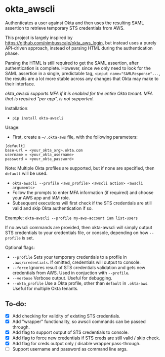 # okta_awscli

Authenticates a user against Okta and then uses the resulting SAML assertion to retrieve temporary STS credentials from AWS.

This project is largely inspired by https://github.com/nimbusscale/okta_aws_login, but instead uses a purely API-driven approach, instead of parsing HTML during the authentication phase.

Parsing the HTML is still required to get the SAML assertion, after authentication is complete. However, since we only need to look for the SAML assertion in a single, predictable tag, `<input name="SAMLResponse"...`, the results are a lot more stable across any changes that Okta may make to their interface.

*okta_awscli supports MFA if it is enabled for the entire Okta tenant.*
*MFA that is required "per app", is not supported.*

Installation:
- `pip install okta-awscli`

Usage:

- First, create a `~/.okta-aws` file, with the following parameters:
```
[default]
base-url = <your_okta_org>.okta.com
username = <your_okta_username>
password = <your_okta_password>
```
Note: Multiple Okta profiles are supported, but if none are specified, then `default` will be used.

- `okta-awscli --profile <aws_profile> <awscli action> <awscli arguments>`
- Follow the prompts to enter MFA information (if required) and choose your AWS app and IAM role.
- Subsequent executions will first check if the STS credentials are still valid and skip Okta authentication if so.

Example:
`okta-awscli --profile my-aws-account iam list-users`

If no awscli commands are provided, then okta-awscli will simply output STS credentials to your credentials file, or console, depending on how `--profile` is set.

Optional flags:
- `--profile` Sets your temporary credentials to a profile in `.aws/credentials`. If omitted, credentials will output to console.
- `--force` Ignores result of STS credentials validation and gets new credentials from AWS. Used in conjuction with `--profile`.
- `--verbose` Verbose output. Useful for debugging.
- `--okta_profile` Use a Okta profile, other than `default` in `.okta-aws`. Useful for multiple Okta tenants.

## To-do:
- [x] Add checking for validity of existing STS credentials.
- [x] Add "wrapper" functionality, so awscli commands can be passed through.
- [x] Add flag to support output of STS credentials to console.
- [x] Add flag to force new credentials if STS creds are still valid / skip check.
- [x] Add flag for creds output only / disable wrapper pass-through.
- [ ] Support username and password as command line args.
